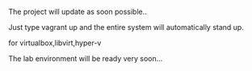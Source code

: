 The project will update as soon possible..



Just type vagrant up and the entire system will automatically stand up.

for virtualbox,libvirt,hyper-v


The lab environment will be ready very soon...
